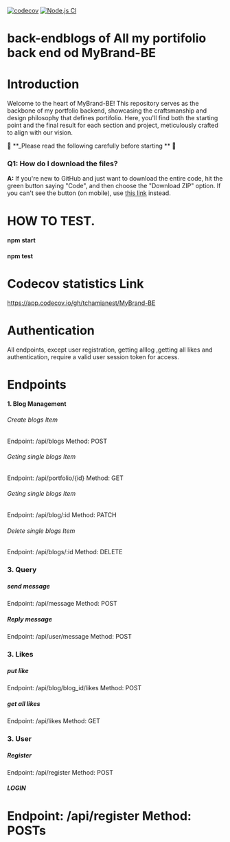 [![codecov](https://codecov.io/github/tchamianest/MyBrand-BE/graph/badge.svg?token=ZQK3VYHML4)](https://codecov.io/github/tchamianest/MyBrand-BE)
[![Node.js CI](https://github.com/tchamianest/MyBrand-BE/actions/workflows/testing.yml/badge.svg)](https://github.com/tchamianest/MyBrand-BE/actions/workflows/testing.yml)


# back-endblogs of All my portifolio back end od MyBrand-BE

# Introduction

Welcome to the heart of MyBrand-BE! This repository serves as the backbone of my portfolio backend, showcasing the craftsmanship and design philosophy that defines portifolio. Here, you'll find both the starting point and the final result for each section and project, meticulously crafted to align with our vision.

🚨 **\_Please read the following  carefully before starting ** 🚨

### Q1: How do I download the files?

**A:** If you're new to GitHub and just want to download the entire code, hit the green button saying "Code", and then choose the "Download ZIP" option. If you can't see the button (on mobile), use [this link](https://github.com/tchamianest/MyBrand-BE.git) instead.

# HOW TO TEST.

 <h4>npm start</h4> 
 <h4>npm test</h4>

# Codecov statistics Link

<https://app.codecov.io/gh/tchamianest/MyBrand-BE>

# Authentication

All endpoints, except user registration, getting alllog ,getting all likes and authentication, require a valid user session token for access.

# Endpoints

#### 1. Blog Management

###### Create blogs Item

Endpoint: /api/blogs
Method: POST

###### Geting single blogs Item

Endpoint: /api/portfolio/{id}
Method: GET

###### Geting single blogs Item

Endpoint: /api/blog/:id
Method: PATCH

###### Delete single blogs Item

Endpoint: /api/blogs/:id
Method: DELETE

### 3. Query

##### send message

Endpoint: /api/message
Method: POST

##### Reply message

Endpoint: /api/user/message
Method: POST

### 3. Likes

##### put like

Endpoint: /api/blog/blog_id/likes
Method: POST

##### get all likes

Endpoint: /api/likes
Method: GET

### 3. User

##### Register

Endpoint: /api/register
Method: POST

##### LOGIN

Endpoint: /api/register
Method: POSTs 
=======
